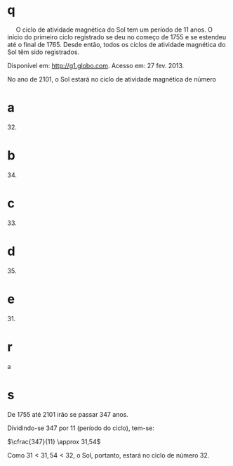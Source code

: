 # q
     O ciclo de atividade magnética do Sol tem um período de 11 anos. O início do primeiro ciclo registrado se deu no começo de 1755 e se estendeu até o final de 1765. Desde então, todos os ciclos de atividade magnética do Sol têm sido registrados.

Disponível em: http://g1.globo.com. Acesso em: 27 fev. 2013.

No ano de 2101, o Sol estará no ciclo de atividade magnética de número

# a
32\.

# b
34\.

# c
33\.

# d
35\.

# e
31\.

# r
a

# s
De 1755 até 2101 irão se passar 347 anos.

Dividindo-se 347 por 11 (período do ciclo), tem-se:

$\cfrac{347}{11} \approx 31,54$

Como $31 < 31,54 < 32$, o Sol, portanto, estará no ciclo de número 32.
